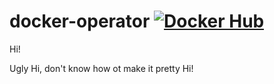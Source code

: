 # docker-operator [![Docker Hub](https://github.com/arybolovlev/docker-operator/actions/workflows/docker-image-release.yaml/badge.svg)](https://github.com/arybolovlev/docker-operator/actions/workflows/docker-image-release.yaml)


Hi!

Ugly Hi, don't know how ot make it pretty Hi!
